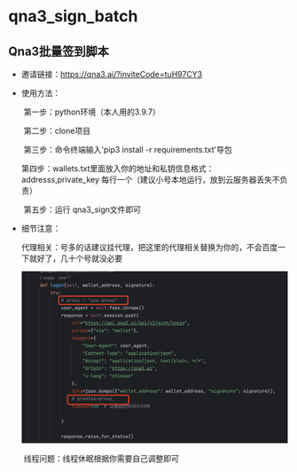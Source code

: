 # qna3_sign_batch
## Qna3批量签到脚本

- 邀请链接：https://qna3.ai/?inviteCode=tuH97CY3

- 使用方法：

  ​			第一步：python环境（本人用的3.9.7）

  ​			第二步：clone项目

  ​			第三步：命令终端输入'pip3 install -r requirements.txt'导包

  ​			第四步：wallets.txt里面放入你的地址和私钥信息格式：addresss,private_key 每行一个（建议小号本地运行，放到云服务器丢失不负责）

  ​			第五步：运行 qna3_sign文件即可

  

- 细节注意：

  ​		代理相关：号多的话建议挂代理，把这里的代理相关替换为你的，不会百度一下就好了，几十个号就没必要

  ![QvCQL1](https://raw.githubusercontent.com/91qkxs/tc/file/uPic/QvCQL1.png)

  ​		线程问题：线程休眠根据你需要自己调整即可